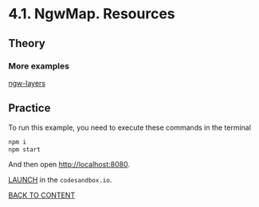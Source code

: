 # 4.1. NgwMap. Resources

## Theory

### More examples

[ngw-layers](https://code.nextgis.com/demo-examples-ngw-layers)

## Practice

To run this example, you need to execute these commands in the terminal

```bash
npm i
npm start
```

And then open [http://localhost:8080](http://localhost:8080).

[LAUNCH](https://githubbox.com/nextgis/ngf-tutorial/tree/master/tutorials/4_1_ngwmap_resources) in the `codesandbox.io`.

[BACK TO CONTENT](../../README.md)
